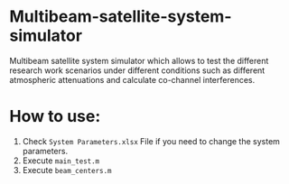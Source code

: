 # Multibeam-satellite-system-simulator
Multibeam satellite system simulator which allows to test the different research work scenarios under different conditions such as different atmospheric attenuations and calculate co-channel interferences.

# How to use:

1. Check `System Parameters.xlsx` File if you need to change the system parameters.
2. Execute `main_test.m`
3. Execute `beam_centers.m`
